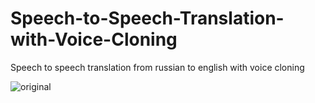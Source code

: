 # Speech-to-Speech-Translation-with-Voice-Cloning
Speech to speech translation from russian to english with voice cloning



![original](https://github.com/Allessyer/Speech-to-Speech-Translation-with-Voice-Cloning/assets/71093827/9e379394-520d-4a29-9e6a-78710d7682f1)
